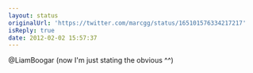 ```yaml
---
layout: status
originalUrl: 'https://twitter.com/marcgg/status/165101576334217217'
isReply: true
date: 2012-02-02 15:57:37
---
```


@LiamBoogar (now I'm just stating the obvious ^^)

